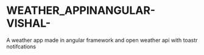 # WEATHER_APPINANGULAR-VISHAL-
A weather app made in angular framework and open weather api with toastr notifcations
